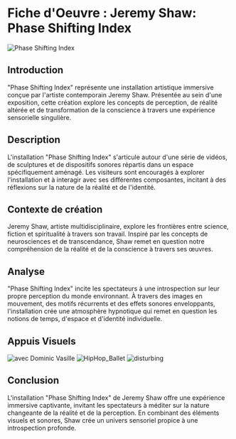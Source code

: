 # Fiche d'Oeuvre : Jeremy Shaw: Phase Shifting Index

![Phase Shifting Index](https://github.com/yas0reo/H24_V11_inspirations_onekeo/assets/143228707/39d2b357-dd19-401c-b5a2-64da1d6422e8)

## Introduction

"Phase Shifting Index" représente une installation artistique immersive conçue par l'artiste contemporain Jeremy Shaw. Présentée au sein d'une exposition, cette création explore les concepts de perception, de réalité altérée et de transformation de la conscience à travers une expérience sensorielle singulière.


## Description

L'installation "Phase Shifting Index" s'articule autour d'une série de vidéos, de sculptures et de dispositifs sonores répartis dans un espace spécifiquement aménagé. Les visiteurs sont encouragés à explorer l'installation et à interagir avec ses différentes composantes, incitant à des réflexions sur la nature de la réalité et de l'identité.


## Contexte de création

Jeremy Shaw, artiste multidisciplinaire, explore les frontières entre science, fiction et spiritualité à travers son travail. Inspiré par les concepts de neurosciences et de transcendance, Shaw remet en question notre compréhension de la réalité et de la conscience à travers ses œuvres.


## Analyse

"Phase Shifting Index" incite les spectateurs à une introspection sur leur propre perception du monde environnant. À travers des images en mouvement, des motifs récurrents et des effets sonores enveloppants, l'installation crée une atmosphère hypnotique qui remet en question les notions de temps, d'espace et d'identité individuelle.


## Appuis Visuels

![avec Dominic Vasille](https://github.com/yas0reo/H24_V11_inspirations_onekeo/assets/143228707/f08ff04a-81b4-44f5-9ffc-38f1c49db0a5)
![HipHop_Ballet](https://github.com/yas0reo/H24_V11_inspirations_onekeo/assets/143228707/bfc98b39-a1cb-423c-b4db-324b71468516)
![disturbing](https://github.com/yas0reo/H24_V11_inspirations_onekeo/assets/143228707/cb9acdb6-2cf0-440c-8b41-e2f974d704fa)



## Conclusion

L'installation "Phase Shifting Index" de Jeremy Shaw offre une expérience immersive captivante, invitant les spectateurs à méditer sur la nature changeante de la réalité et de la perception. En combinant des éléments visuels et sonores, Shaw crée un univers sensoriel propice à une introspection profonde.
